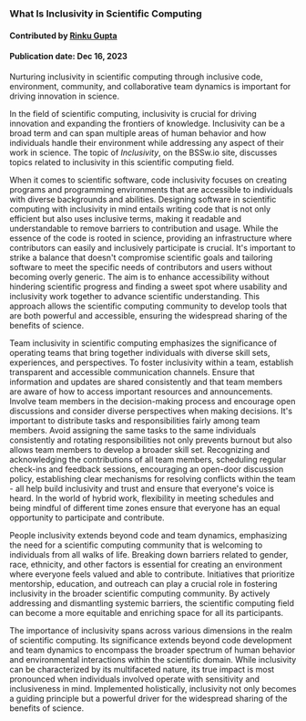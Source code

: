 ### What Is Inclusivity in Scientific Computing
#### Contributed by [Rinku Gupta](https://github.com/rinkug)
#### Publication date: Dec 16, 2023

<!--deck start-->
Nurturing inclusivity in scientific computing through inclusive code, environment, community, and collaborative team dynamics is important for driving innovation in science.
<!--deck end-->

<!--body start--->
In the field of scientific computing, inclusivity is crucial for driving innovation and expanding the frontiers of knowledge. Inclusivity can be a broad term and can span multiple areas of human behavior and how individuals handle their environment while addressing any aspect of their work in science. The topic of *Inclusivity*, on the BSSw.io site, discusses topics related to inclusivity in this scientific computing field.

When it comes to scientific software, code inclusivity focuses on creating programs and programming environments that are accessible to individuals with diverse backgrounds and abilities. Designing software in scientific computing with inclusivity in mind entails writing code that is not only efficient but also uses inclusive terms, making it readable and understandable to remove barriers to contribution and usage. While the essence of the code is rooted in science, providing an infrastructure where contributors can easily and inclusively participate is crucial. It's important to strike a balance that doesn't compromise scientific goals and tailoring software to meet the specific needs of contributors and users without becoming overly generic. The aim is to enhance accessibility without hindering scientific progress and finding a sweet spot where usability and inclusivity work together to advance scientific understanding. This approach allows the scientific computing community to develop tools that are both powerful and accessible, ensuring the widespread sharing of the benefits of science.

Team inclusivity in scientific computing emphasizes the significance of operating teams that bring together individuals with diverse skill sets, experiences, and perspectives. To foster inclusivity within a team, establish transparent and accessible communication channels. Ensure that information and updates are shared consistently and that team members are aware of how to access important resources and announcements. Involve team members in the decision-making process and encourage open discussions and consider diverse perspectives when making decisions. It's important to distribute tasks and responsibilities fairly among team members. Avoid assigning the same tasks to the same individuals consistently and rotating responsibilities not only prevents burnout but also allows team members to develop a broader skill set. Recognizing and acknowledging the contributions of all team members, scheduling regular check-ins and feedback sessions, encouraging an open-door discussion policy, establishing clear mechanisms for resolving conflicts within the team - all help build inclusivity and trust and ensure that everyone's voice is heard. In the world of hybrid work, flexibility in meeting schedules and being mindful of different time zones ensure that everyone has an equal opportunity to participate and contribute.

People inclusivity extends beyond code and team dynamics, emphasizing the need for a scientific computing community that is welcoming to individuals from all walks of life. Breaking down barriers related to gender, race, ethnicity, and other factors is essential for creating an environment where everyone feels valued and able to contribute. Initiatives that prioritize mentorship, education, and outreach can play a crucial role in fostering inclusivity in the broader scientific computing community. By actively addressing and dismantling systemic barriers, the scientific computing field can become a more equitable and enriching space for all its participants.

The importance of inclusivity spans across various dimensions in the realm of scientific computing. Its significance extends beyond code development and team dynamics to encompass the broader spectrum of human behavior and environmental interactions within the scientific domain. While inclusivity can be characterized by its multifaceted nature, its true impact is most pronounced when individuals involved operate with sensitivity and inclusiveness in mind. Implemented holistically, inclusivity not only becomes a guiding principle but a powerful driver for the widespread sharing of the benefits of science.

<!--body end--->

<!---
Publish: yes
Pinned: yes
Topics: inclusivity
--->
